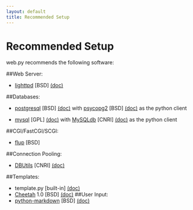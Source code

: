 ```yaml
---
layout: default
title: Recommended Setup
---
```


# Recommended Setup

web.py recommends the following software:

##Web Server:
*  [lighttpd](http://www.lighttpd.net/download/) [BSD] [(doc)](http://trac.lighttpd.net/trac/wiki/#ReferenceDocumentation)

##Databases:
*  [postgresql](http://www.postgresql.org/download/) [BSD] [(doc)](http://www.postgresql.org/docs/) with [psycopg2](http://initd.org/pub/software/psycopg/) [BSD] [(doc)](http://www.initd.org/tracker/psycopg/wiki/PsycopgTwo) as the python client
  
*  [mysql](http://dev.mysql.com/downloads/mysql/5.0.html) [GPL] [(doc)](http://www.mysql.org/doc/) with [MySQLdb](http://sourceforge.net/project/showfiles.php?group_id=22307) [CNRI] [(doc)](http://sourceforge.net/docman/?group_id=22307) as the python client

##CGI/FastCGI/SCGI:
*  [flup](http://trac.saddi.com/flup) [BSD]

##Connection Pooling:
*  [DBUtils](http://www.w4py.org/downloads/DBUtils/) [CNRI] [(doc)](http://www.webwareforpython.org/DBUtils/Docs/UsersGuide.html)

##Templates:
*  template.py [built-in] [(doc)](http://webpy.infogami.com/templetor)
*  [Cheetah](http://dl.sourceforge.net/cheetahtemplate/Cheetah-1.0.tar.gz) 1.0 [BSD] [(doc)](http://www.cheetahtemplate.org/learn.html)
##User Input:
*  [python-markdown](http://www.freewisdom.org/projects/python-markdown/markdown.py) [BSD] [(doc)](http://www.freewisdom.org/projects/python-markdown/)
